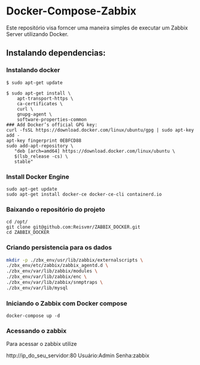 # Docker-Compose-Zabbix
 
Este repositório visa forncer uma maneira simples de executar um Zabbix Server utilizando Docker.

## Instalando dependencias:

### Instalando docker
```shell
$ sudo apt-get update

$ sudo apt-get install \
    apt-transport-https \
    ca-certificates \
    curl \
    gnupg-agent \
    software-properties-common
### Add Docker’s official GPG key:
curl -fsSL https://download.docker.com/linux/ubuntu/gpg | sudo apt-key add -
apt-key fingerprint 0EBFCD88
sudo add-apt-repository \
   "deb [arch=amd64] https://download.docker.com/linux/ubuntu \
   $(lsb_release -cs) \
   stable"
```
### Install Docker Engine
```shell
sudo apt-get update
sudo apt-get install docker-ce docker-ce-cli containerd.io
````

### Baixando o repositório do projeto

```shell
cd /opt/
git clone git@github.com:Reisvmr/ZABBIX_DOCKER.git
cd ZABBIX_DOCKER
```

### Criando persistencia para os dados
```bash
mkdir -p ./zbx_env/usr/lib/zabbix/externalscripts \
./zbx_env/etc/zabbix/zabbix_agentd.d \
./zbx_env/var/lib/zabbix/modules \
./zbx_env/var/lib/zabbix/enc \
./zbx_env/var/lib/zabbix/snmptraps \
./zbx_env/var/lib/mysql
```
### Iniciando o Zabbix com Docker compose
```shell
docker-compose up -d
```

### Acessando o zabbix

Para acessar o zabbix utilize 

http://ip_do_seu_servidor:80
Usuário:Admin
Senha:zabbix
